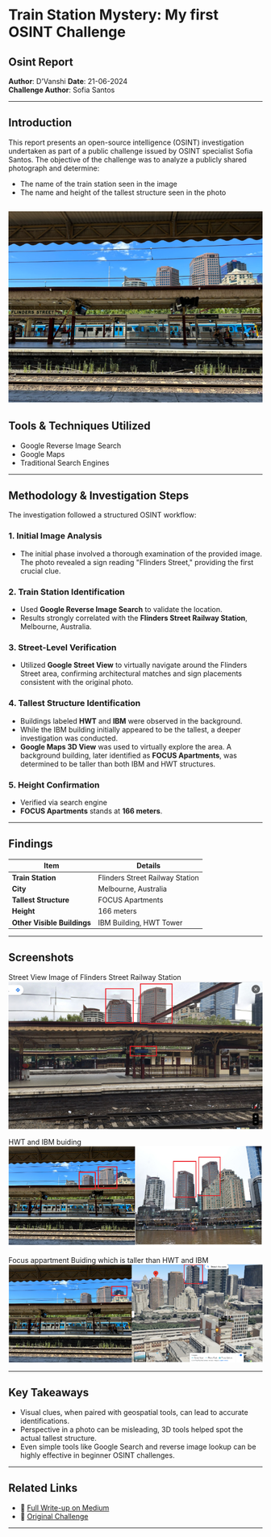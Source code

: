 # Train Station Mystery: My first OSINT Challenge  
## Osint Report
**Author**: D'Vanshi
**Date**: 21-06-2024  
**Challenge Author**: Sofia Santos  

---

## Introduction

This report presents an open-source intelligence (OSINT) investigation undertaken as part of a public challenge issued by OSINT specialist Sofia Santos. The objective of the challenge was to analyze a publicly shared photograph and determine:

- The name of the train station seen in the image  
- The name and height of the tallest structure seen in the photo  

![Case photo](case.png)
---

## Tools & Techniques Utilized

- Google Reverse Image Search  
- Google Maps   
- Traditional Search Engines  

---

## Methodology & Investigation Steps

The investigation followed a structured OSINT workflow:

### 1. Initial Image Analysis
- The initial phase involved a thorough examination of the provided image. The photo revealed a sign reading "Flinders Street," providing the first crucial clue.

### 2. Train Station Identification
- Used **Google Reverse Image Search** to validate the location.
- Results strongly correlated with the **Flinders Street Railway Station**, Melbourne, Australia.
 
### 3. Street-Level Verification
- Utilized **Google Street View** to virtually navigate around the Flinders Street area, confirming architectural matches and sign placements consistent with the original photo.
  
### 4. Tallest Structure Identification
- Buildings labeled **HWT** and **IBM** were observed in the background.
- While the IBM building initially appeared to be the tallest, a deeper investigation was conducted.
- **Google Maps 3D View** was used to virtually explore the area. A background building, later identified as **FOCUS Apartments**, was determined to be taller than both IBM and HWT structures.

### 5. Height Confirmation
- Verified via search engine
- **FOCUS Apartments** stands at **166 meters**.

---

## Findings

| Item                    | Details                          |
|-------------------------|----------------------------------|
| **Train Station**       | Flinders Street Railway Station  |
| **City**                | Melbourne, Australia             |
| **Tallest Structure**   | FOCUS Apartments                 |
| **Height**              | 166 meters                       |
| **Other Visible Buildings** | IBM Building, HWT Tower      |

---

## Screenshots
Street View Image of Flinders Street Railway Station
![Street View Image of Flinders Street Railway Station](street-view-image-of-flinders-station.png)

HWT and IBM buiding
![HWT and IBM buiding](hwt-ibm-building.png)

Focus appartment Buiding which is taller than HWT and IBM
![Focus appartment Buiding which is taller than HWT and IBM](focus-appartment-taller.png)


---

## Key Takeaways

- Visual clues, when paired with geospatial tools, can lead to accurate identifications.
- Perspective in a photo can be misleading, 3D tools helped spot the actual tallest structure.
- Even simple tools like Google Search and reverse image lookup can be highly effective in beginner OSINT challenges.

---

## Related Links

- 📖 [Full Write-up on Medium](https://medium.com/@livinghuman/train-station-mystery-my-first-osint-challenge-cd4fdc6cdd5d)  
- 🧩 [Original Challenge](https://gralhix.com/list-of-osint-exercises/osint-exercise-002/)

---
